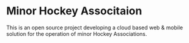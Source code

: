 # Minor Hockey Associtaion

This is an open source project developing a cloud based web & mobile solution for the operation of minor Hockey Associations.
